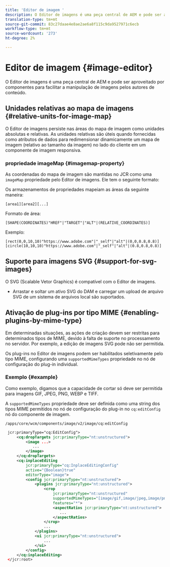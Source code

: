 ```yaml
---
title: 'Editor de imagem '
description: O Editor de imagens é uma peça central de AEM e pode ser aproveitado por componentes para facilitar a manipulação de imagens pelos autores de conteúdo.
translation-type: tm+mt
source-git-commit: 83c27daae4e8ae2ae6a8f115c9da9527971c6ecb
workflow-type: tm+mt
source-wordcount: '273'
ht-degree: 2%

---
```



# Editor de imagem {#image-editor}

O Editor de imagens é uma peça central de AEM e pode ser aproveitado por componentes para facilitar a manipulação de imagens pelos autores de conteúdo.

## Unidades relativas ao mapa de imagens {#relative-units-for-image-map}

O Editor de imagens persiste nas áreas do mapa de imagem como unidades absolutas e relativas. As unidades relativas são úteis quando fornecidas como atributos de dados para redimensionar dinamicamente um mapa de imagem (relativo ao tamanho da imagem) no lado do cliente em um componente de imagem responsiva.

### propriedade imageMap {#imagemap-property}

As coordenadas do mapa de imagem são mantidas no JCR como uma `imageMap` propriedade pelo Editor de imagens. Ele tem o seguinte formato:

Os armazenamentos de propriedades mapeiam as áreas da seguinte maneira:

`[area1][area2][...]`

Formato de área:

`[SHAPE(COORDINATES)"HREF"|"TARGET"|"ALT"|(RELATIVE_COORDINATES)]`

Exemplo:

`[rect(0,0,10,10)"https://www.adobe.com"|"_self"|"alt"|(0,0,0.8,0.8)]`
`[circle(10,10,10)"https://www.adobe.com"|"_self"|"alt"|(0.8,0.8,0.8)]`

## Suporte para imagens SVG {#support-for-svg-images}

O SVG (Scalable Vetor Graphics) é compatível com o Editor de imagens.

* Arrastar e soltar um ativo SVG do DAM e carregar um upload de arquivo SVG de um sistema de arquivos local são suportados.

## Ativação de plug-ins por tipo MIME {#enabling-plugins-by-mime-type}

Em determinadas situações, as ações de criação devem ser restritas para determinados tipos de MIME, devido à falta de suporte no processamento no servidor. Por exemplo, a edição de imagens SVG pode não ser permitida.

Os plug-ins no Editor de imagens podem ser habilitados seletivamente pelo tipo MIME, configurando uma `supportedMimeTypes` propriedade no nó de configuração do plug-in individual.

### Exemplo {#example}

Como exemplo, digamos que a capacidade de cortar só deve ser permitida para imagens GIF, JPEG, PNG, WEBP e TIFF.

A `supportedMimeTypes` propriedade deve ser definida como uma string dos tipos MIME permitidos no nó de configuração do plug-in no `cq:editConfig` nó do componente de imagem.

`/apps/core/wcm/components/image/v2/image/cq:editConfig`

```xml
 jcr:primaryType="cq:EditConfig">
     <cq:dropTargets jcr:primaryType="nt:unstructured">
         <image ...>
            ...
         </image>
     </cq:dropTargets>
     <cq:inplaceEditing
         jcr:primaryType="cq:InplaceEditingConfig"
         active="{Boolean}true"
         editorType="image">
         <config jcr:primaryType="nt:unstructured">
             <plugins jcr:primaryType="nt:unstructured">
                 <crop
                     jcr:primaryType="nt:unstructured"
                     supportedMimeTypes="[image/gif,image/jpeg,image/png,image/webp,image/tiff]"
                     features="*">
                     <aspectRatios jcr:primaryType="nt:unstructured">
                        ...
                     </aspectRatios>
                 </crop>
                 ...
             </plugins>
             <ui jcr:primaryType="nt:unstructured">
                 ...
             </ui>
         </config>
     </cq:inplaceEditing>
 </jcr:root>
```
